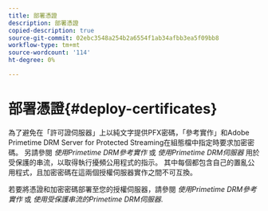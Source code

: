 ```yaml
---
title: 部署憑證
description: 部署憑證
copied-description: true
source-git-commit: 02ebc3548a254b2a6554f1ab34afbb3ea5f09bb8
workflow-type: tm+mt
source-wordcount: '114'
ht-degree: 0%

---
```


# 部署憑證{#deploy-certificates}

為了避免在「許可證伺服器」上以純文字提供PFX密碼，「參考實作」和Adobe Primetime DRM Server for Protected Streaming在組態檔中指定時要求加密密碼。 另請參閱 *使用Primetime DRM參考實作* 或 *使用Primetime DRM伺服器* 用於受保護的串流，以取得執行擾頻公用程式的指示。 其中每個都包含自己的置亂公用程式，且加密密碼在這兩個授權伺服器實作之間不可互換。

若要將憑證和加密密碼部署至您的授權伺服器，請參閱 *使用Primetime DRM參考實作* 或 *使用受保護串流的Primetime DRM伺服器*.
